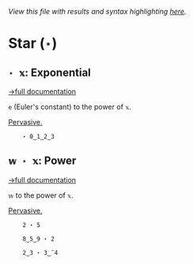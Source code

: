 *View this file with results and syntax highlighting [here](https://mlochbaum.github.io/BQN/help/exponential_power.html).*

# Star (`⋆`)

## `⋆ 𝕩`: Exponential
[→full documentation](../doc/arithmetic.md#basic-arithmetic)

`e` (Euler's constant) to the power of `𝕩`.

[Pervasive.](../doc/arithmetic.md#pervasion)

        ⋆ 0‿1‿2‿3



## `𝕨 ⋆ 𝕩`: Power
[→full documentation](../doc/arithmetic.md#basic-arithmetic)

`𝕨` to the power of `𝕩`.

[Pervasive.](../doc/arithmetic.md#pervasion)

        2 ⋆ 5

        8‿5‿9 ⋆ 2

        2‿3 ⋆ 3‿¯4
